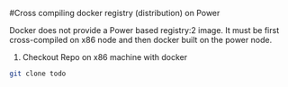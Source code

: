 #Cross compiling docker registry (distribution) on Power

Docker does not provide a Power based registry:2 image. It must be first cross-compiled on x86 node and then docker built on the power node. 

1. Checkout Repo on x86 machine with docker
````bash
git clone todo
````

